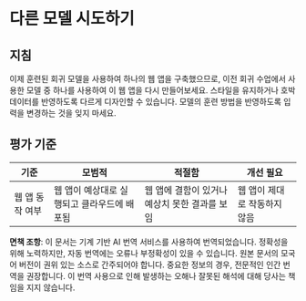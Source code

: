 # 다른 모델 시도하기

## 지침

이제 훈련된 회귀 모델을 사용하여 하나의 웹 앱을 구축했으므로, 이전 회귀 수업에서 사용한 모델 중 하나를 사용하여 이 웹 앱을 다시 만들어보세요. 스타일을 유지하거나 호박 데이터를 반영하도록 다르게 디자인할 수 있습니다. 모델의 훈련 방법을 반영하도록 입력을 변경하는 것을 잊지 마세요.

## 평가 기준

| 기준                       | 모범적                                                 | 적절함                                                  | 개선 필요                      |
| -------------------------- | ------------------------------------------------------ | ------------------------------------------------------ | -------------------------------------- |
| 웹 앱 동작 여부            | 웹 앱이 예상대로 실행되고 클라우드에 배포됨            | 웹 앱에 결함이 있거나 예상치 못한 결과를 보임           | 웹 앱이 제대로 작동하지 않음           |

**면책 조항**:
이 문서는 기계 기반 AI 번역 서비스를 사용하여 번역되었습니다. 정확성을 위해 노력하지만, 자동 번역에는 오류나 부정확성이 있을 수 있습니다. 원본 문서의 모국어 버전이 권위 있는 소스로 간주되어야 합니다. 중요한 정보의 경우, 전문적인 인간 번역을 권장합니다. 이 번역 사용으로 인해 발생하는 오해나 잘못된 해석에 대해 당사는 책임을 지지 않습니다.